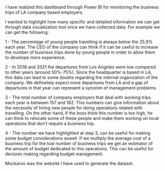 I have realized this dashboard through Power BI for monitoring the business trips of LA company based employers.

I wanted to highlight how many specific and detailed information we can get through data visualization tool once we have collected data. For example we can get the following:

1 - The percentage of young people travelling is always below the 25,9% each year. The CEO of the company can think if it can be useful to increase the number of business trips done by young people in order to allow them to develope more experience.

2 - In 2018 and 2021 the departures from Los Angeles were low compared to other years (around 50%-75%). Since the headquarter is based in LA, this data can lead to some doubts regarding the internal organization of the company. We definetely expect more departures from LA and a gap of departures in that year can represent a synonim of management problems.

3 - The total number of company employers that deal with working trips each year is between 157 and 182. This numbers can give information about the necessity of hiring new people for doing operations related with travelling. On the other hand, if the boss think this number is too high, he can think to relocate some of these people and make them working on local operations that don't require a business trip.  

4 - The number we have highlighted at step 3, can be useful for making some budget considerations aswell. If we multiply the average cost of a business trip for the toal number of business trips we get an estimator of the amount of budget dedicated to this operations. This can be useful for decision making regarding budget management.

Mockaroo was the website I have used to generate the dataset.
